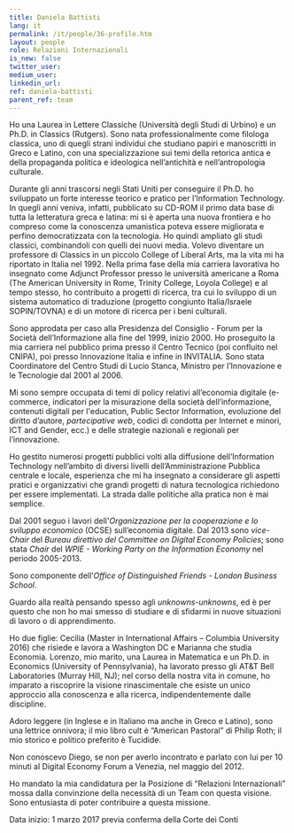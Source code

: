 ```yaml
---
title: Daniela Battisti
lang: it
permalink: /it/people/36-profile.htm
layout: people
role: Relazioni Internazionali
is_new: false
twitter_user:
medium_user:
linkedin_url:
ref: daniela-battisti
parent_ref: team
---
```

Ho una Laurea in Lettere Classiche (Università degli Studi di Urbino) e un Ph.D. in Classics (Rutgers). Sono nata professionalmente come filologa classica, uno di quegli strani individui che studiano papiri e manoscritti in Greco e Latino, con una specializzazione sui temi della retorica antica e della propaganda politica e ideologica nell’antichità e  nell’antropologia culturale.

Durante gli anni trascorsi negli Stati Uniti per conseguire il Ph.D. ho  sviluppato un forte interesse teorico e pratico per l’Information Technology. In quegli anni veniva, infatti, pubblicato su CD-ROM il primo data base di tutta la letteratura greca e latina: mi si è aperta una nuova frontiera e  ho compreso come la conoscenza umanistica poteva essere migliorata e perfino democratizzata con la tecnologia. Ho quindi ampliato gli studi classici, combinandoli con quelli dei nuovi media. Volevo diventare un professore di Classics in un piccolo College of Liberal Arts, ma la vita mi ha riportato in Italia nel 1992.  Nella prima fase della mia carriera lavorativa ho insegnato come Adjunct Professor presso le università americane a Roma (The American University in Rome, Trinity College, Loyola College) e al tempo stesso, ho contribuito a progetti di ricerca, tra cui lo sviluppo di un sistema automatico di traduzione (progetto congiunto Italia/Israele SOPIN/TOVNA) e di un motore di ricerca per i beni culturali.

Sono approdata per caso alla Presidenza del Consiglio - Forum per la Società dell’Informazione alla fine del 1999, inizio 2000.  Ho proseguito la mia carriera nel pubblico prima presso il Centro Tecnico (poi confluito nel CNIPA), poi presso Innovazione Italia e infine in INVITALIA.  Sono stata Coordinatore del Centro Studi di Lucio Stanca,  Ministro per l’Innovazione e le Tecnologie dal 2001 al 2006.

Mi sono sempre occupata di temi di policy relativi all’economia digitale (e-commerce, indicatori per la misurazione della società dell’informazione, contenuti digitali per l'education, Public Sector Information, evoluzione del diritto d’autore, *partecipative web*, codici di condotta per Internet e minori, ICT and Gender, ecc.) e delle strategie nazionali e regionali per l’innovazione.

Ho gestito numerosi progetti pubblici volti alla diffusione dell’Information Technology nell’ambito di diversi livelli dell’Amministrazione Pubblica centrale e locale, esperienza che mi ha insegnato a considerare gli aspetti pratici e organizzativi che grandi progetti di natura tecnologica richiedono per essere implementati. La strada dalle politiche alla pratica non è mai semplice.

Dal 2001 seguo i lavori dell'*Organizzazione per la cooperazione e lo sviluppo economico* (OCSE) sull’economia digitale. Dal 2013 sono *vice-Chair* del *Bureau direttivo del Committee on Digital Economy Policies*; sono stata *Chair* del *WPIE - Working Party on the Information Economy* nel periodo 2005-2013.

Sono componente dell’*Office of Distinguished Friends* - *London Business School*.

Guardo alla realtà pensando spesso agli *unknowns-unknowns*, ed è per questo che non ho mai smesso di studiare e di sfidarmi in nuove situazioni di lavoro o di apprendimento.

Ho due figlie: Cecilia (Master in International Affairs – Columbia University 2016) che risiede e lavora a Washington DC e Marianna che studia Economia. Lorenzo, mio marito, una Laurea in Matematica e un Ph.D. in Economics (University of Pennsylvania), ha lavorato presso gli AT&T Bell Laboratories (Murray Hill, NJ); nel corso della nostra vita in comune, ho imparato a riscoprire la visione rinascimentale che esiste un unico approccio alla conoscenza e alla ricerca, indipendentemente dalle discipline.

Adoro leggere (in Inglese e in Italiano ma anche in Greco e Latino), sono una lettrice onnivora; il mio libro cult è “American Pastoral” di Philip Roth; il mio storico  e politico preferito è Tucidide.

Non conoscevo Diego, se non per averlo incontrato e parlato con lui per 10 minuti al Digital Economy Forum a Venezia, nel maggio del 2012.

Ho mandato la mia candidatura per la Posizione di “Relazioni Internazionali” mossa dalla convinzione della necessità di un Team con questa visione. Sono entusiasta di poter contribuire a questa missione.

Data inizio: 1 marzo 2017 previa conferma della Corte dei Conti
